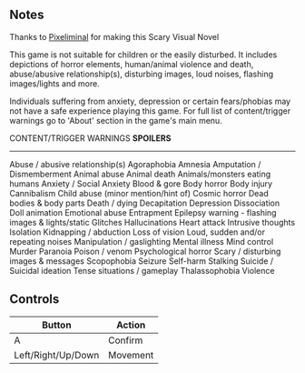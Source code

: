 ## Notes

Thanks to [Pixeliminal](https://pixeliminal.itch.io/do-not-take-this-cat-home) for making this Scary Visual Novel

This game is not suitable for children or the easily disturbed. It includes depictions of horror elements, human/animal violence and death, abuse/abusive relationship(s), disturbing images, loud noises, flashing images/lights and more. 

Individuals suffering from anxiety, depression or certain fears/phobias may not have a safe experience playing this game. For full list of content/trigger warnings go to 'About' section in the game's main menu.

CONTENT/TRIGGER WARNINGS **SPOILERS**
*****************************************
Abuse / abusive relationship(s)
Agoraphobia
Amnesia
Amputation / Dismemberment
Animal abuse
Animal death
Animals/monsters eating humans
Anxiety / Social Anxiety
Blood & gore
Body horror
Body injury
Cannibalism
Child abuse (minor mention/hint of)
Cosmic horror
Dead bodies & body parts
Death / dying
Decapitation
Depression
Dissociation
Doll animation
Emotional abuse
Entrapment
Epilepsy warning - flashing images & lights/static
Glitches
Hallucinations
Heart attack
Intrusive thoughts
Isolation
Kidnapping / abduction
Loss of vision
Loud, sudden and/or repeating noises
Manipulation / gaslighting
Mental illness
Mind control
Murder
Paranoia
Poison / venom
Psychological horror
Scary / disturbing images & messages
Scopophobia
Seizure
Self-harm
Stalking
Suicide / Suicidal ideation
Tense situations / gameplay
Thalassophobia
Violence

## Controls

| Button | Action |
|--|--| 
|A|Confirm|
|Left/Right/Up/Down|Movement|


